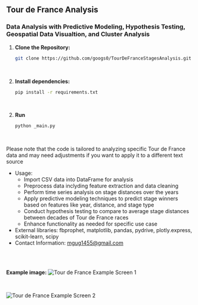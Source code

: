 ## Tour de France Analysis

### Data Analysis with Predictive Modeling, Hypothesis Testing, Geospatial Data Visualtion, and Cluster Analysis



1. **Clone the Repository:**
   ```bash
   git clone https://github.com/googs0/TourDeFranceStagesAnalysis.git

<br>

2. **Install dependencies:**
   ```bash
   pip install -r requirements.txt

<br>

2. **Run**
   ```bash
   python _main.py

<br>

Please note that the code is tailored to analyzing specific Tour de France data and may need adjustments if you want to apply it to a different text source

- Usage:
  - Import CSV data into DataFrame for analysis
  - Preprocess data inclyding feature extraction and data cleaning
  - Perform time series analysis on stage distances over the years
  - Apply predictive modeling techniques to predict stage winners based on features like year, distance, and stage type
  - Conduct hypothesis testing to compare to average stage distances between decades of Tour de France races
  - Enhance functionality as needed for specific use case
- External libraries: fbprophet, matplotlib, pandas, pydrive, plotly.express, scikit-learn, scipy
- Contact Information: [mgug1455@gmail.com](mailto:mgug1455@gmail.com)
  
<br>
<br>

**Example image:**
![Tour de France Example Screen 1](/assets/tdf-screen1.png)

<br>

![Tour de France Example Screen 2](/assets/tdf-screen2.png)
